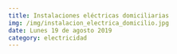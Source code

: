 ```yaml
---
title: Instalaciones eléctricas domiciliarias
img: /img/instalacion_electrica_domicilio.jpg
date: Lunes 19 de agosto 2019
category: electricidad
---
```

